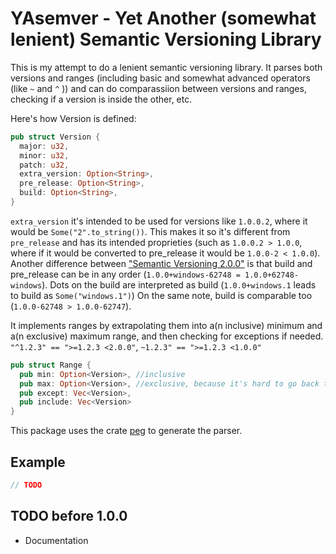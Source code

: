 # YAsemver - Yet Another (somewhat lenient) Semantic Versioning Library

This is my attempt to do a lenient semantic versioning library. It parses both versions and ranges (including basic and somewhat advanced operators (like `~` and `^` )) and can do comparassiion between versions and ranges, checking if a version is inside the other, etc. 

Here's how Version is defined:

```rust
pub struct Version {
  major: u32,
  minor: u32,
  patch: u32,
  extra_version: Option<String>,
  pre_release: Option<String>,
  build: Option<String>,
}
```
`extra_version` it's intended to be used for versions like `1.0.0.2`, where it would be `Some("2".to_string())`. This makes it so it's different from `pre_release` and has its intended proprieties (such as `1.0.0.2 > 1.0.0`, where if it would be converted to pre_release it would be `1.0.0-2 < 1.0.0`). Another difference between ["Semantic Versioning 2.0.0"](https://semver.org/#semantic-versioning-200) is that build and pre_release can be in any order (`1.0.0+windows-62748 = 1.0.0+62748-windows`). Dots on the build are interpreted as build (`1.0.0+windows.1` leads to build as `Some("windows.1")`) On the same note, build is comparable too (`1.0.0-62748 > 1.0.0-62747`). 

It implements ranges by extrapolating them into a(n inclusive) minimum and a(n exclusive) maximum range, and then checking for exceptions if needed. `"^1.2.3" == ">=1.2.3 <2.0.0"`, `~1.2.3" == ">=1.2.3 <1.0.0"`

```rust
pub struct Range { 
  pub min: Option<Version>, //inclusive
  pub max: Option<Version>, //exclusive, because it's hard to go back to the previous version
  pub except: Vec<Version>, 
  pub include: Vec<Version>
}
```

This package uses the crate [peg](https://crates.io/crates/peg) to generate the parser.

## Example

```rust
// TODO

```


## TODO before 1.0.0

* Documentation